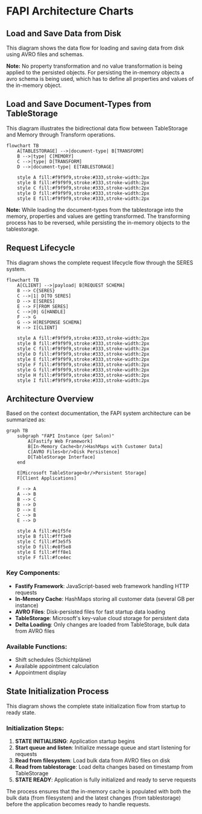 # FAPI Architecture Charts

## Load and Save Data from Disk

This diagram shows the data flow for loading and saving data from disk using AVRO files and schemas.

**Note:** No property transformation and no value transformation is being applied to the persisted objects. For persisting the in-memory objects a avro schema is being used, which has to define all properties and values of the in-memory object.

## Load and Save Document-Types from TableStorage

This diagram illustrates the bidirectional data flow between TableStorage and Memory through Transform operations.

```mermaid
flowchart TB
    A[TABLESTORAGE] -->|document-type| B[TRANSFORM]
    B -->|type| C[MEMORY]
    C -->|type| D[TRANSFORM]
    D -->|document-type| E[TABLESTORAGE]

    style A fill:#f9f9f9,stroke:#333,stroke-width:2px
    style B fill:#f9f9f9,stroke:#333,stroke-width:2px
    style C fill:#f9f9f9,stroke:#333,stroke-width:2px
    style D fill:#f9f9f9,stroke:#333,stroke-width:2px
    style E fill:#f9f9f9,stroke:#333,stroke-width:2px
```

**Note:** While loading the document-types from the tablestorage into the memory, properties and values are getting transformed. The transforming process has to be reversed, while persisting the in-memory objects to the tablestorage.

## Request Lifecycle

This diagram shows the complete request lifecycle flow through the SERES system.

```mermaid
flowchart TB
    A[CLIENT] -->|payload| B[REQUEST SCHEMA]
    B --> C{SERES}
    C -->|1| D[TO SERES]
    D --> E[SERES]
    E --> F[FROM SERES]
    C -->|0| G[HANDLE]
    F --> G
    G --> H[RESPONSE SCHEMA]
    H --> I[CLIENT]

    style A fill:#f9f9f9,stroke:#333,stroke-width:2px
    style B fill:#f9f9f9,stroke:#333,stroke-width:2px
    style C fill:#f9f9f9,stroke:#333,stroke-width:2px
    style D fill:#f9f9f9,stroke:#333,stroke-width:2px
    style E fill:#f9f9f9,stroke:#333,stroke-width:2px
    style F fill:#f9f9f9,stroke:#333,stroke-width:2px
    style G fill:#f9f9f9,stroke:#333,stroke-width:2px
    style H fill:#f9f9f9,stroke:#333,stroke-width:2px
    style I fill:#f9f9f9,stroke:#333,stroke-width:2px
```

## Architecture Overview

Based on the context documentation, the FAPI system architecture can be summarized as:

```mermaid
graph TB
    subgraph "FAPI Instance (per Salon)"
        A[Fastify Web Framework]
        B[In-Memory Cache<br/>HashMaps with Customer Data]
        C[AVRO Files<br/>Disk Persistence]
        D[TableStorage Interface]
    end

    E[Microsoft TableStorage<br/>Persistent Storage]
    F[Client Applications]

    F --> A
    A --> B
    B --> C
    B --> D
    D --> E
    C --> B
    E --> D

    style A fill:#e1f5fe
    style B fill:#fff3e0
    style C fill:#f3e5f5
    style D fill:#e8f5e8
    style E fill:#fff8e1
    style F fill:#fce4ec
```

### Key Components:

- **Fastify Framework**: JavaScript-based web framework handling HTTP requests
- **In-Memory Cache**: HashMaps storing all customer data (several GB per instance)
- **AVRO Files**: Disk-persisted files for fast startup data loading
- **TableStorage**: Microsoft's key-value cloud storage for persistent data
- **Delta Loading**: Only changes are loaded from TableStorage, bulk data from AVRO files

### Available Functions:

- Shift schedules (Schichtpläne)
- Available appointment calculation
- Appointment display

## State Initialization Process

This diagram shows the complete state initialization flow from startup to ready state.

### Initialization Steps:

1. **STATE INITIALISING**: Application startup begins
2. **Start queue and listen**: Initialize message queue and start listening for requests
3. **Read from filesystem**: Load bulk data from AVRO files on disk
4. **Read from tablestorage**: Load delta changes based on timestamp from TableStorage
5. **STATE READY**: Application is fully initialized and ready to serve requests

The process ensures that the in-memory cache is populated with both the bulk data (from filesystem) and the latest changes (from tablestorage) before the application becomes ready to handle requests.
